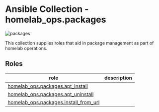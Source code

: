# Ansible Collection - homelab_ops.packages

![packages](https://github.com/ppat/homelab-ops-ansible/actions/workflows/test-packages.yaml/badge.svg)

This collection supplies roles that aid in package management as part of homelab operations.

## Roles

| role | description |
| --- | --- |
| [homelab_ops.packages.apt_install](roles/apt_install/) | |
| [homelab_ops.packages.apt_uninstall](roles/apt_uninstall/) | |
| [homelab_ops.packages.install_from_url](roles/install_from_url/) | |
